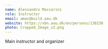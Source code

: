```yaml
---
name: Alessandro Maccarini
role: Instructor
email: amac@build.aau.dk
website: https://vbn.aau.dk/en/persons/130238
photo: Cropped_Image_v2.png
---
```


Main instructor and organizer
